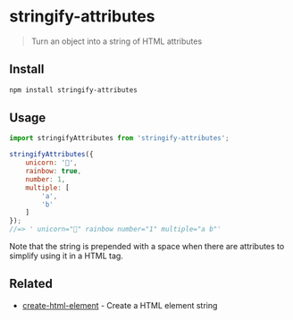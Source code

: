 # stringify-attributes

> Turn an object into a string of HTML attributes

## Install

```sh
npm install stringify-attributes
```

## Usage

```js
import stringifyAttributes from 'stringify-attributes';

stringifyAttributes({
	unicorn: '🦄',
	rainbow: true,
	number: 1,
	multiple: [
		'a',
		'b'
	]
});
//=> ' unicorn="🦄" rainbow number="1" multiple="a b"'
```

Note that the string is prepended with a space when there are attributes to simplify using it in a HTML tag.

## Related

- [create-html-element](https://github.com/sindresorhus/create-html-element) - Create a HTML element string
